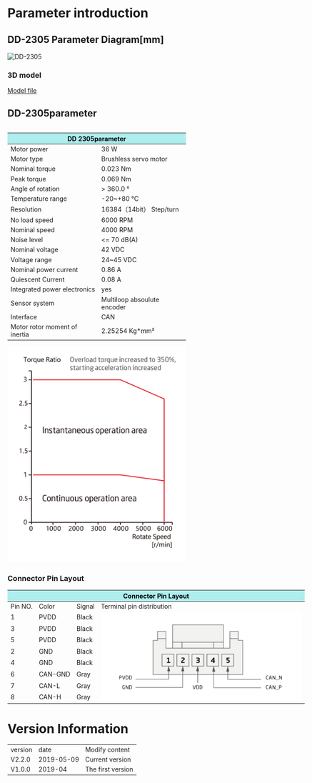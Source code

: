# Parameter introduction 
## DD-2305 Parameter Diagram[mm]
![DD-2305]( ../img/DD_2305三视图.png ) 
### 3D model 
[Model file]( ../img/DD_23053D.STEP.zip )


## DD-2305parameter
<table class="tableizer-table"><table class="tableizer-table" style="width:400px">
 <thead><tr class="tableizer-firstrow"><th colspan="2" style="background: PaleTurquoise; color: black;">DD 2305parameter</th></tr></thead><tbody>
 <tr><td>Motor power</td><td>36 W</td></tr>
 <tr><td>Motor type</td><td>Brushless servo motor</td></tr>
 <tr><td>Nominal torque</td><td>0.023 Nm</td></tr>
 <tr><td>Peak torque</td><td>0.069 Nm</td></tr>
 <tr><td>Angle of rotation</td><td>> 360.0 °</td></tr>
 <tr><td>Temperature range</td><td>-20~+80 °C</td></tr>
 <tr><td>Resolution</td><td>16384（14bit） Step/turn</td></tr>
 <tr><td>No load speed</td><td>6000 RPM</td></tr>
 <tr><td>Nominal speed</td><td>4000 RPM</td></tr>
 <tr><td>Noise level</td><td><= 70 dB(A)</td></tr>
 <tr><td>Nominal voltage</td><td>42 VDC</td></tr>
 <tr><td>Voltage range</td><td>24~45 VDC</td></tr>
 <tr><td>Nominal power current</td><td>0.86 A</td></tr>
 <tr><td>Quiescent Current</td><td>0.08 A</td></tr>
 <tr><td>Integrated power electronics</td><td>yes</td></tr>
 <tr><td>Sensor system</td><td>Multiloop absoulute encoder</td></tr>
 <tr><td>Interface</td><td>CAN</td></tr>
 <tr><td>Motor rotor moment of inertia</td><td>2.25254 Kg*mm²</td></tr>
</tbody></table>


<img src="../img/DD-2305quxian.png" style="width:400px">


### Connector Pin Layout
<table class="tableizer-table" style="width:700px">
<thead><tr class="tableizer-firstrow"><th colspan="4" style="background: PaleTurquoise; color: black;">Connector Pin Layout</th></tr></thead><tbody><tr><td>Pin NO.</td><td>Color</td><td>Signal</td><td>Terminal pin distribution</td></tr><tr><td>1</td><td>PVDD</td><td>Black</td><td rowspan="9"><img src="../img/配线2-3.png" style="width:450px"></td></tr><tr><td>3</td><td>PVDD</td><td>Black</td></tr><tr><td>5</td><td>PVDD</td><td>Black</td></tr><tr><td>2</td><td>GND</td><td>Black</td></tr><tr><td>4</td><td>GND</td><td>Black</td></tr><tr><td>6</td><td>CAN-GND</td><td>Gray</td></tr><tr><td>7</td><td>CAN-L</td><td>Gray</td></tr><tr><td>8</td><td>CAN-H</td><td>Gray</td></tr></tbody></table>





# Version Information
<table class="tableizer-table">
<thead><tr class="tableizer-firstrow"></thead><tbody>
 <tr><td>version</td><td>date</td><td>Modify content</td></tr>
 <tr><td>V2.2.0</td><td>2019-05-09</td><td>Current version</td></tr>
 <tr><td>V1.0.0</td><td>2019-04</td><td>The first version</td></tr>
</tbody></table>
